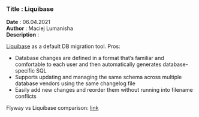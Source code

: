<h3><b>Title</b> : Liquibase</h3>
<b>Date</b> : 06.04.2021<br>
<b>Author</b> : Maciej Lumanisha<br>
<b>Description</b> :<br>

[Liquibase](https://www.baeldung.com/liquibase-refactor-schema-of-java-app) as a default DB migration tool. Pros:

- Database changes are defined in a format that’s familiar and comfortable to each user and then automatically generates
  database-specific SQL
- Supports updating and managing the same schema across multiple database vendors using the same changelog file
- Easily add new changes and reorder them without running into filename conflicts

Flyway vs Liquibase comparison: [link](https://www.liquibase.org/liquibase-vs-flyway)



